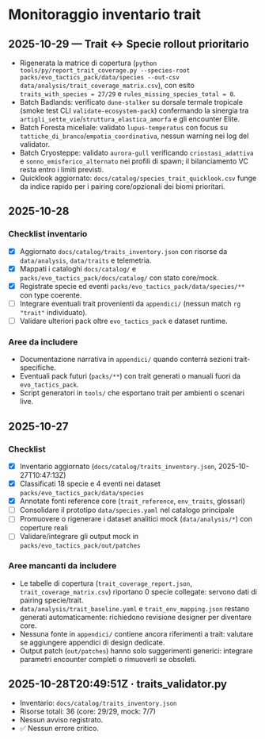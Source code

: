 # Monitoraggio inventario trait

## 2025-10-29 — Trait ↔ Specie rollout prioritario

- Rigenerata la matrice di copertura (`python tools/py/report_trait_coverage.py --species-root packs/evo_tactics_pack/data/species --out-csv data/analysis/trait_coverage_matrix.csv`), con esito `traits_with_species = 27/29` e `rules_missing_species_total = 0`.
- Batch Badlands: verificato `dune-stalker` su dorsale termale tropicale (smoke test CLI `validate-ecosystem-pack`) confermando la sinergia tra `artigli_sette_vie`/`struttura_elastica_amorfa` e gli encounter Elite.
- Batch Foresta miceliale: validato `lupus-temperatus` con focus su `tattiche_di_branco`/`empatia_coordinativa`, nessun warning nei log del validator.
- Batch Cryosteppe: validato `aurora-gull` verificando `criostasi_adattiva` e `sonno_emisferico_alternato` nei profili di spawn; il bilanciamento VC resta entro i limiti previsti.
- Quicklook aggiornato: `docs/catalog/species_trait_quicklook.csv` funge da indice rapido per i pairing core/opzionali dei biomi prioritari.

## 2025-10-28

### Checklist inventario
- [x] Aggiornato `docs/catalog/traits_inventory.json` con risorse da `data/analysis`, `data/traits` e telemetria.
- [x] Mappati i cataloghi `docs/catalog/` e `packs/evo_tactics_pack/docs/catalog/` con stato core/mock.
- [x] Registrate specie ed eventi `packs/evo_tactics_pack/data/species/**` con type coerente.
- [ ] Integrare eventuali trait provenienti da `appendici/` (nessun match `rg "trait"` individuato).
- [ ] Validare ulteriori pack oltre `evo_tactics_pack` e dataset runtime.

### Aree da includere
- Documentazione narrativa in `appendici/` quando conterrà sezioni trait-specifiche.
- Eventuali pack futuri (`packs/**`) con trait generati o manuali fuori da `evo_tactics_pack`.
- Script generatori in `tools/` che esportano trait per ambienti o scenari live.

## 2025-10-27

### Checklist
- [x] Inventario aggiornato (`docs/catalog/traits_inventory.json`, 2025-10-27T10:47:13Z)
- [x] Classificati 18 specie e 4 eventi nei dataset `packs/evo_tactics_pack/data/species`
- [x] Annotate fonti reference core (`trait_reference`, `env_traits`, glossari)
- [ ] Consolidare il prototipo `data/species.yaml` nel catalogo principale
- [ ] Promuovere o rigenerare i dataset analitici mock (`data/analysis/*`) con coperture reali
- [ ] Validare/integrare gli output mock in `packs/evo_tactics_pack/out/patches`

### Aree mancanti da includere
- Le tabelle di copertura (`trait_coverage_report.json`, `trait_coverage_matrix.csv`) riportano 0 specie collegate: servono dati di pairing specie/trait.
- `data/analysis/trait_baseline.yaml` e `trait_env_mapping.json` restano generati automaticamente: richiedono revisione designer per diventare core.
- Nessuna fonte in `appendici/` contiene ancora riferimenti a trait: valutare se aggiungere appendici di design dedicate.
- Output patch (`out/patches`) hanno solo suggerimenti generici: integrare parametri encounter completi o rimuoverli se obsoleti.

## 2025-10-28T20:49:51Z · traits_validator.py
- Inventario: `docs/catalog/traits_inventory.json`
- Risorse totali: 36 (core: 29/29, mock: 7/7)
- Nessun avviso registrato.
- ✅ Nessun errore critico.
